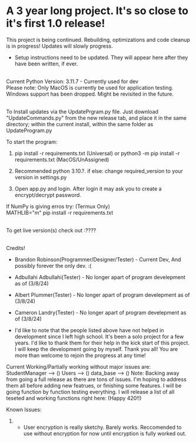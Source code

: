 # A 3 year long project. It's so close to it's first 1.0 release!
This project is being continued. Rebuilding, optimizations and code cleanup is in progress! Updates will slowly progress.
 - Setup instructions need to be updated. They will appear here after they have been written, if ever.

<br>Current Python Version: 3.11.7 - Currently used for dev
<br>Please note: Only MacOS is currently be used for application testing. Windows support has been dropped. Might be revisited in the future.


<br> To Install updates via the UpdatePrgram.py file. Just download "UpdateCommands.py" from the new release tab, and place it in the same directory; within the current install, within the same folder as UpdateProgram.py

To start the program:
1. pip install -r requirements.txt (Universal) or python3 -m pip install -r requirements.txt (MacOS/UnAssigned)

3. Recommended python 3.10.?. if else: change required_version to your version in settings.py

3. Open app.py and login. After login it may ask you to create a encrypt/decrypt password.

If NumPy is giving erros try: (Termux Only)
<br>   MATHLIB="m" pip install -r requirements.txt

<br>To get live version(s) check out :????

<br> Credits!
  - Brandon Robinson(Programmer/Designer/Tester) - Current Dev, And possibly forever the only dev. :(
  - Adbullahi Adbullahi(Tester) - No longer apart of program develepment as of (3/8/24)
  - Albert Plummer(Tester) - No longer apart of program develepment as of (3/8/24)
  - Cameron Landry(Tester) - No longer apart of program develepment as of (3/8/24)


  - I'd like to note that the people listed above have not helped in development since I left high school. It's been a solo project for a few years. I'd like to thank them for their help in the kick start of this project. I will keep the development going by myself. Thank you all! You are more than welcome to rejoin the progress at any time!


Current Working/Partially working without major issues are:
StudentManager --> ()
Users --> ()
data_base --> ()
Note: Backing away from going a full release as there are tons of issues. I'm hoping to address them all before adding new featrues, or finishing some features. I will be going function by function testing everything. I will release a list of all teseted and working functions right here: (Happy 420!!)




Known Issues:
1) - User encryption is really sketchy. Barely works. Reccomended to use without encryption for now until encryption is fully worked out.

